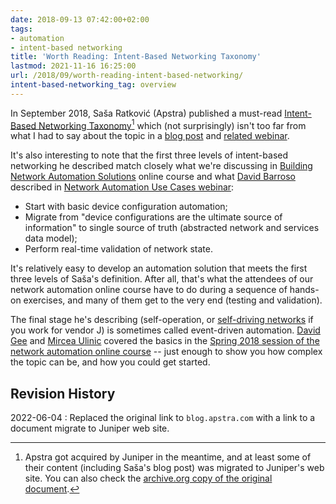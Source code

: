```yaml
---
date: 2018-09-13 07:42:00+02:00
tags:
- automation
- intent-based networking
title: 'Worth Reading: Intent-Based Networking Taxonomy'
lastmod: 2021-11-16 16:25:00
url: /2018/09/worth-reading-intent-based-networking/
intent-based-networking_tag: overview
---
```

In September 2018, Saša Ratković (Apstra) published a must-read [Intent-Based Networking Taxonomy](https://blogs.juniper.net/en-us/enterprise-cloud-and-transformation/intent-based-networking-automation-taxonomy)[^1] which (not surprisingly) isn't too far from what I had to say about the topic in a [blog post](/2017/09/intent-based-hype/) and [related webinar](https://my.ipspace.net/bin/list?id=NetAutUC#CS_INTENT).

It's also interesting to note that the first three levels of intent-based networking he described match closely what we're discussing in [Building Network Automation Solutions](https://www.ipspace.net/Building_Network_Automation_Solutions) online course and what [David Barroso](https://www.ipspace.net/Author:David_Barroso) described in [Network Automation Use Cases webinar](https://my.ipspace.net/bin/list?id=NetAutUC):
<!--more-->
[^1]: Apstra got acquired by Juniper in the meantime, and at least some of their content (including Saša's blog post) was migrated to Juniper's web site. You can also check the [archive.org copy of the original document](https://web.archive.org/web/20180903030331/http://blog.apstra.com/intent-based-networking-taxonomy).

-   Start with basic device configuration automation;
-   Migrate from "device configurations are the ultimate source of information" to single source of truth (abstracted network and services data model);
-   Perform real-time validation of network state.

It's relatively easy to develop an automation solution that meets the first three levels of Saša's definition. After all, that's what the attendees of our network automation online course have to do during a sequence of hands-on exercises, and many of them get to the very end (testing and validation).

The final stage he's describing (self-operation, or [self-driving networks](/2017/09/self-driving-networks-with-kireeti/) if you work for vendor J) is sometimes called event-driven automation. [David Gee](https://www.ipspace.net/Author:David_Gee) and [Mircea Ulinic](https://www.ipspace.net/Author:Mircea_Ulinic) covered the basics in the [Spring 2018 session of the network automation online course](https://automation.ipspace.net/Public:8-Event_Driven_Automation) -- just enough to show you how complex the topic can be, and how you could get started.

## Revision History

2022-06-04
: Replaced the original link to `blog.apstra.com` with a link to a document migrate to Juniper web site.
